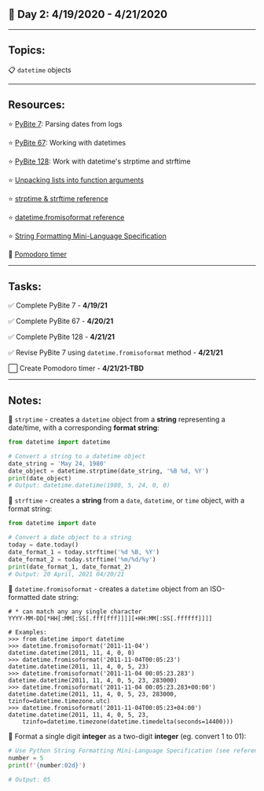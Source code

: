 ## :calendar: Day 2: 4/19/2020 - 4/21/2020

---

## Topics:

:clipboard: `datetime` objects

---

## Resources:

:star: [PyBite 7](https://codechalleng.es/bites/7/): Parsing dates from logs

:star: [PyBite 67](https://codechalleng.es/bites/67/): Working with datetimes

:star: [PyBite 128](https://codechalleng.es/bites/128/): Work with datetime's strptime and strftime

:star: [Unpacking lists into function arguments](https://docs.python.org/3/tutorial/controlflow.html#unpacking-argument-list)

:star: [strptime & strftime reference](https://docs.python.org/3/library/datetime.html#strftime-strptime-behavior)

:star: [datetime.fromisoformat reference](https://docs.python.org/3/library/datetime.html#datetime.datetime.fromisoformat)

:star: [String Formatting Mini-Language Specification](https://docs.python.org/2/library/string.html#formatspec)

:tomato: [Pomodoro timer](https://en.wikipedia.org/wiki/Pomodoro_Technique)

---

## Tasks:

:white_check_mark: Complete PyBite 7 - **4/19/21**

:white_check_mark: Complete PyBite 67 - **4/20/21**

:white_check_mark: Complete PyBite 128 - **4/21/21**

:white_check_mark: Revise PyBite 7 using `datetime.fromisoformat` method - **4/21/21**

:white_large_square: Create Pomodoro timer - **4/21/21-TBD**

---

## Notes:

:notebook: `strptime` - creates a `datetime` object from a **string** representing a date/time, with a corresponding **format string**:

```python
from datetime import datetime

# Convert a string to a datetime object
date_string = 'May 24, 1980'
date_object = datetime.strptime(date_string, '%B %d, %Y')
print(date_object)
# Output: datetime.datetime(1980, 5, 24, 0, 0)
```



:notebook: `strftime` - creates a **string** from a `date`, `datetime`, or `time` object, with a format string:

```python
from datetime import date

# Convert a date object to a string
today = date.today()
date_format_1 = today.strftime('%d %B, %Y')
date_format_2 = today.strftime('%m/%d/%y')
print(date_format_1, date_format_2)
# Output: 20 April, 2021 04/20/21
```



:notebook: `datetime.fromisoformat` - creates a `datetime` object from an ISO-formatted date string:

```
# * can match any any single character
YYYY-MM-DD[*HH[:MM[:SS[.fff[fff]]]][+HH:MM[:SS[.ffffff]]]]

# Examples:
>>> from datetime import datetime
>>> datetime.fromisoformat('2011-11-04')
datetime.datetime(2011, 11, 4, 0, 0)
>>> datetime.fromisoformat('2011-11-04T00:05:23')
datetime.datetime(2011, 11, 4, 0, 5, 23)
>>> datetime.fromisoformat('2011-11-04 00:05:23.283')
datetime.datetime(2011, 11, 4, 0, 5, 23, 283000)
>>> datetime.fromisoformat('2011-11-04 00:05:23.283+00:00')
datetime.datetime(2011, 11, 4, 0, 5, 23, 283000, tzinfo=datetime.timezone.utc)
>>> datetime.fromisoformat('2011-11-04T00:05:23+04:00')   
datetime.datetime(2011, 11, 4, 0, 5, 23,
    tzinfo=datetime.timezone(datetime.timedelta(seconds=14400)))
```



:notebook: Format a single digit **integer** as a two-digit **integer** (eg. convert 1 to  01):

```python
# Use Python String Formatting Mini-Language Specification (see reference above)
number = 5
print(f'{number:02d}')

# Output: 05
```

